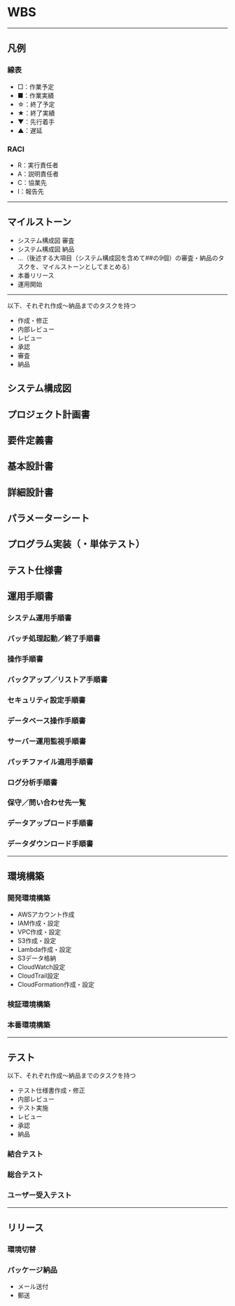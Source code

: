 # WBS

---

## 凡例

### 線表

- □：作業予定
- ■：作業実績
- ☆：終了予定
- ★：終了実績
- ▼：先行着手
- ▲：遅延

### RACI

- R：実行責任者
- A：説明責任者
- C：協業先
- I：報告先

---

## マイルストーン

- システム構成図 審査
- システム構成図 納品
- …（後述する大項目（システム構成図を含めて##の9個）の審査・納品のタスクを、マイルストーンとしてまとめる）
- 本番リリース
- 運用開始

---

以下、それぞれ作成～納品までのタスクを持つ

- 作成・修正
- 内部レビュー
- レビュー
- 承認
- 審査
- 納品

## システム構成図

## プロジェクト計画書

## 要件定義書

## 基本設計書

## 詳細設計書

## パラメーターシート

## プログラム実装（・単体テスト）

## テスト仕様書

## 運用手順書

### システム運用手順書

### バッチ処理起動／終了手順書

### 操作手順書

### バックアップ／リストア手順書

### セキュリティ設定手順書

### データベース操作手順書

### サーバー運用監視手順書

### パッチファイル適用手順書

### ログ分析手順書

### 保守／問い合わせ先一覧

### データアップロード手順書

### データダウンロード手順書

---

## 環境構築

### 開発環境構築

- AWSアカウント作成
- IAM作成・設定
- VPC作成・設定
- S3作成・設定
- Lambda作成・設定
- S3データ格納
- CloudWatch設定
- CloudTrail設定
- CloudFormation作成・設定

### 検証環境構築

### 本番環境構築

---

## テスト

以下、それぞれ作成～納品までのタスクを持つ

- テスト仕様書作成・修正
- 内部レビュー
- テスト実施
- レビュー
- 承認
- 納品

### 結合テスト

### 総合テスト

### ユーザー受入テスト

---

## リリース

### 環境切替

### パッケージ納品

- メール送付
- 郵送


